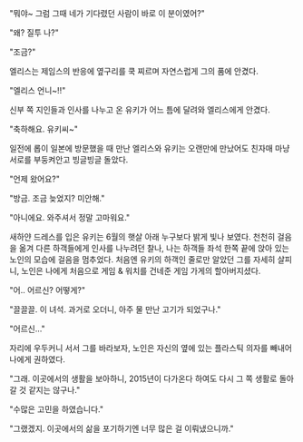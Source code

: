 "뭐야~ 그럼 그때 네가 기다렸던 사람이 바로 이 분이였어?" 

"왜? 질투 나?" 

"조금?" 

엘리스는 제임스의 반응에 옆구리를 쿡 찌르며 자연스럽게 그의 품에 안겼다. 

"엘리스 언니~!!" 

신부 쪽 지인들과 인사를 나누고 온 유키가 어느 틈에 달려와 엘리스에게 안겼다. 

"축하해요. 유키씨~" 

일전에 롭이 일본에 방문했을 때 만난 엘리스와 유키는 오랜만에 만났어도 친자매 마냥 서로를 부둥켜안고 빙글빙글 돌았다. 

"언제 왔어요?" 

"방금. 조금 늦었지? 미안해." 

"아니에요. 와주셔서 정말 고마워요." 

새하얀 드레스를 입은 유키는 6월의 햇살 아래 누구보다 밝게 빛나 보였다. 
천천히 걸음을 옮겨 다른 하객들에게 인사를 나누려던 찰나, 나는 하객들 좌석 한쪽 끝에 앉아 있는 노인의 모습에 걸음을 멈추었다. 
처음엔 유키의 하객인 줄로만 알았던 그를 자세히 살피니, 노인은 나에게 처음으로 게임 & 워치를 건네준 게임 가게의 할아버지셨다. 

"어.. 어르신? 어떻게?" 

"끌끌끌. 이 녀석. 과거로 오더니, 아주 물 만난 고기가 되었구나." 

"어르신..." 

자리에 우두커니 서서 그를 바라보자, 노인은 자신의 옆에 있는 플라스틱 의자를 빼내어 나에게 권하였다. 

"그래. 이곳에서의 생활을 보아하니, 2015년이 다가온다 하여도 다시 그 쪽 생활로 돌아갈 것 같지는 않구나." 

"수많은 고민을 하였습니다." 

"그랬겠지. 이곳에서의 삶을 포기하기엔 너무 많은 걸 이뤄냈으니까." 